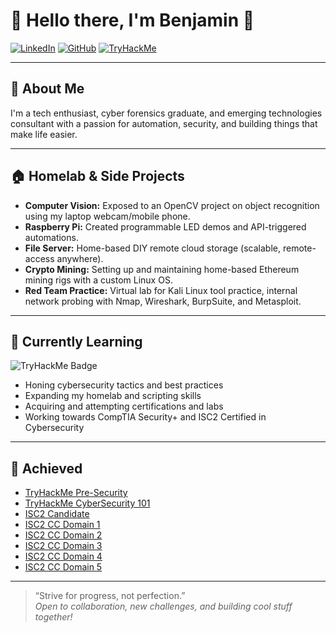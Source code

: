 # 👋 Hello there, I'm Benjamin 👋

[![LinkedIn](https://img.shields.io/badge/-LinkedIn-blue?logo=linkedin&style=flat-square)](https://www.linkedin.com/in/bencyf/)
[![GitHub](https://img.shields.io/badge/-GitHub-black?logo=github&style=flat-square)](https://github.com/AhBenzzz)
[![TryHackMe](https://img.shields.io/badge/-TryHackMe-grey?logo=tryhackme&style=flat-square)](https://tryhackme.com/p/SunKyu)

---

## 🚀 About Me

I'm a tech enthusiast, cyber forensics graduate, and emerging technologies consultant with a passion for automation, security, and building things that make life easier.

---

## 🏠 Homelab & Side Projects

- **Computer Vision:** Exposed to an OpenCV project on object recognition using my laptop webcam/mobile phone.
- **Raspberry Pi:** Created programmable LED demos and API-triggered automations.
- **File Server:** Home-based DIY remote cloud storage (scalable, remote-access anywhere).
- **Crypto Mining:** Setting up and maintaining home-based Ethereum mining rigs with a custom Linux OS.
- **Red Team Practice:** Virtual lab for Kali Linux tool practice, internal network probing with Nmap, Wireshark, BurpSuite, and Metasploit.

---

## 🌱 Currently Learning
<!--START_SECTION:tryhackme-->
![TryHackMe Badge](https://tryhackme-badges.s3.amazonaws.com/SunKyu.png?t=1759603457)
<!--END_SECTION:tryhackme-->

- Honing cybersecurity tactics and best practices
- Expanding my homelab and scripting skills
- Acquiring and attempting certifications and labs
- Working towards CompTIA Security+ and ISC2 Certified in Cybersecurity

---

## 🔖 Achieved
- <a href="https://tryhackme-certificates.s3-eu-west-1.amazonaws.com/THM-TKZGO70GOD.pdf">TryHackMe Pre-Security</a>
- <a href="https://tryhackme-certificates.s3-eu-west-1.amazonaws.com/THM-WPOA3AMDOK.pdf">TryHackMe CyberSecurity 101</a>
- <a href="https://www.credly.com/badges/79efad39-8ef1-4fca-82d3-7b559be3f42a/linked_in_profile">ISC2 Candidate</a>
- <a href="https://isc2.obrizum.io/org/cc/certificate/395dd343-cc85-4fdd-88ad-cd9b68fb1999">ISC2 CC Domain 1<a/>
- <a href="https://isc2.obrizum.io/org/cc/certificate/f7d06eb0-8128-4b41-8f63-312e8fb76b7d">ISC2 CC Domain 2<a/>
- <a href="https://isc2.obrizum.io/org/cc/certificate/911a75f9-0366-4eef-823d-a225c2e0d83d">ISC2 CC Domain 3<a/>
- <a href="https://isc2.obrizum.io/org/cc/certificate/b50cadaa-f15e-4127-a607-3cdc89b45ec6">ISC2 CC Domain 4<a/>
- <a href="https://isc2.obrizum.io/org/cc/certificate/30a21cac-4439-40e5-8a83-1edb56e2640e">ISC2 CC Domain 5<a/>

---

> “Strive for progress, not perfection.”  
> *Open to collaboration, new challenges, and building cool stuff together!*
